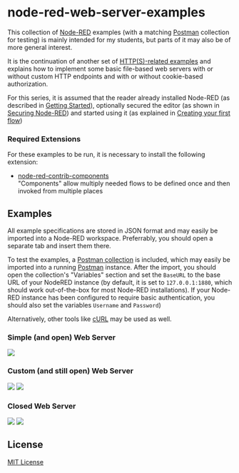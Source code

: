 # node-red-web-server-examples #

This collection of [Node-RED](https://nodered.org/) examples (with a matching [Postman](https://www.postman.com/) collection for testing) is mainly intended for my students, but parts of it may also be of more general interest.

It is the continuation of another set of [HTTP(S)-related examples](https://github.com/rozek/node-red-http-examples) and explains how to implement some basic file-based web servers with or without custom HTTP endpoints and with or without cookie-based authorization.

For this series, it is assumed that the reader already installed Node-RED (as described in [Getting Started](https://nodered.org/docs/getting-started/)), optionally secured the editor (as shown in [Securing Node-RED](https://nodered.org/docs/user-guide/runtime/securing-node-red)) and started using it (as explained in [Creating your first flow](https://nodered.org/docs/tutorials/first-flow))

### Required Extensions ###

For these examples to be run, it is necessary to install the following extension:

* [node-red-contrib-components](https://github.com/ollixx/node-red-contrib-components)<br>"Components" allow multiply needed flows to be defined once and then invoked from multiple places

## Examples ##

All example specifications are stored in JSON format and may easily be imported into a Node-RED workspace. Preferrably, you should open a separate tab and insert them there.

To test the examples, a [Postman collection](examples/PostmanCollection.json) is included, which may easily be imported into a running [Postman](https://www.postman.com/) instance. After the import, you should open the collection's "Variables" section and set the `BaseURL` to the base URL of your NodeRED instance (by default, it is set to `127.0.0.1:1880`, which should work out-of-the-box for most Node-RED installations). If your Node-RED instance has been configured to require basic authentication, you should also set the variables `Username` and `Password`)

Alternatively, other tools like [cURL](https://curl.se/) may be used as well.

### Simple (and open) Web Server ###

![](examples/simple-web-server.png)

### Custom (and still open) Web Server ###

![](examples/custom-web-server.png)
![](examples/serving-files.png)

### Closed Web Server ###

![](examples/closed-web-server-I.png)
![](examples/closed-web-server-II.png)

## License ##

[MIT License](LICENSE.md)
